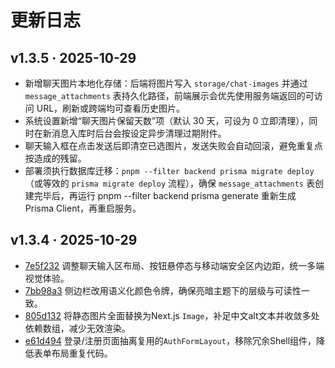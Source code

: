 # 更新日志

## v1.3.5 · 2025-10-29

- 新增聊天图片本地化存储：后端将图片写入 `storage/chat-images` 并通过 `message_attachments` 表持久化路径，前端展示会优先使用服务端返回的可访问 URL，刷新或跨端均可查看历史图片。
- 系统设置新增“聊天图片保留天数”项（默认 30 天，可设为 0 立即清理），同时在新消息入库时后台会按设定异步清理过期附件。
- 聊天输入框在点击发送后即清空已选图片，发送失败会自动回滚，避免重复点按造成的残留。
- 部署须执行数据库迁移：`pnpm --filter backend prisma migrate deploy`（或等效的 `prisma migrate deploy` 流程），确保 `message_attachments` 表创建完毕后，再运行 pnpm --filter backend prisma generate 重新生成 Prisma Client，再重启服务。

## v1.3.4 · 2025-10-29

- [7e5f232](https://github.com/your-username/aichat/commit/7e5f23226c05d0242d7cb20671e76b5190a01e1f) 调整聊天输入区布局、按钮悬停态与移动端安全区内边距，统一多端视觉体验。
- [7bb98a3](https://github.com/your-username/aichat/commit/7bb98a3f49d4c9a4e87034158293dfcf47ada8e8) 侧边栏改用语义化颜色令牌，确保亮暗主题下的层级与可读性一致。
- [805d132](https://github.com/your-username/aichat/commit/805d13272f80d09d0313840981cfb0d04ae99ae2) 将静态图片全面替换为Next.js `Image`，补足中文alt文本并收敛多处依赖数组，减少无效渲染。
- [e61d494](https://github.com/your-username/aichat/commit/e61d4945080ff506470caa6ca9df7df29fa01f92) 登录/注册页面抽离复用的`AuthFormLayout`，移除冗余Shell组件，降低表单布局重复代码。
